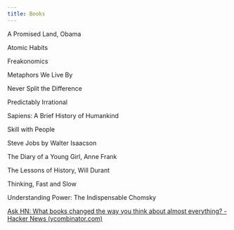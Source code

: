 ```yaml
---
title: Books
---
```


A Promised Land, Obama

Atomic Habits

Freakonomics

Metaphors We Live By

Never Split the Difference

Predictably Irrational

Sapiens: A Brief History of Humankind

Skill with People

Steve Jobs by Walter Isaacson

The Diary of a Young Girl, Anne Frank

The Lessons of History, Will Durant

Thinking, Fast and Slow

Understanding Power: The Indispensable Chomsky

[Ask HN: What books changed the way you think about almost everything? - Hacker News (ycombinator.com)](https://news.ycombinator.com/item?id=19087418)